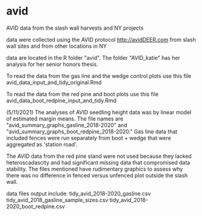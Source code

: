 # avid
AVID data from the slash wall harvests and NY projects

data were collected using the AVID protocol http://avidDEER.com from
slash wall sites and from other locations in NY


data are located in the R folder "avid". The folder "AVID_katie" has her analysis for her senior honors thesis.

To read the data from the gas line and the wedge control plots use this file
avid_data_input_and_tidy_original.Rmd 

To read the data from the red pine and boot plots use this file
avid_data_boot_redpine_input_and_tidy.Rmd 

(5/11/2021) The analyses of AVID seedling height data was by linear model of estimated margin means. The file names are "avid_summary_graphs_gasline_2018-2020" and "avid_summary_graphs_boot_redpine_2018-2020." Gas line data that included fences were run separately from boot + wedge that were aggregated as 'station road'. 

The AVID data from the red pine stand were not used because they lacked heteroscadascity and had significant missing data that compromised data stability. The files mentioned have rudimentary graphics to assess why there was no difference in fenced versus unfenced plot outside the slash wall.


data files output include:
tidy_avid_2018-2020_gasline.csv
tidy_avid_2018_gasline_sample_sizes.csv
tidy_avid_2018-2020_boot_redpine.csv